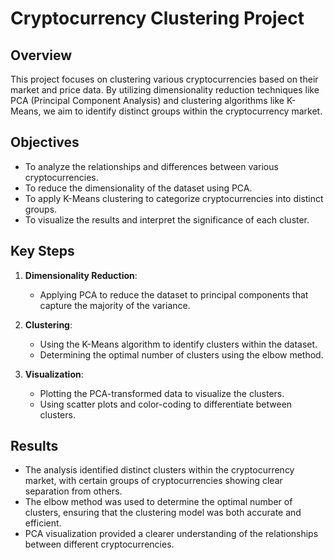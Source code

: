 # Cryptocurrency Clustering Project

## Overview

This project focuses on clustering various cryptocurrencies based on their market and price data. By utilizing dimensionality reduction techniques like PCA (Principal Component Analysis) and clustering algorithms like K-Means, we aim to identify distinct groups within the cryptocurrency market.

## Objectives

- To analyze the relationships and differences between various cryptocurrencies.
- To reduce the dimensionality of the dataset using PCA.
- To apply K-Means clustering to categorize cryptocurrencies into distinct groups.
- To visualize the results and interpret the significance of each cluster.


## Key Steps


1. **Dimensionality Reduction**:
    - Applying PCA to reduce the dataset to principal components that capture the majority of the variance.

2. **Clustering**:
    - Using the K-Means algorithm to identify clusters within the dataset.
    - Determining the optimal number of clusters using the elbow method.

3. **Visualization**:
    - Plotting the PCA-transformed data to visualize the clusters.
    - Using scatter plots and color-coding to differentiate between clusters.

## Results

- The analysis identified distinct clusters within the cryptocurrency market, with certain groups of cryptocurrencies showing clear separation from others.
- The elbow method was used to determine the optimal number of clusters, ensuring that the clustering model was both accurate and efficient.
- PCA visualization provided a clearer understanding of the relationships between different cryptocurrencies.


